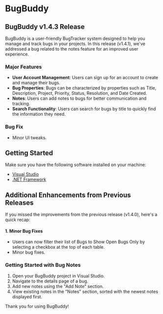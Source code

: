 # BugBuddy
## BugBuddy v1.4.3 Release

BugBuddy is a user-friendly BugTracker system designed to help you manage and track bugs in your projects. In this release (v1.4.1), we've addressed a bug related to the notes feature for an improved user experience.

### Major Features

- **User Account Management**: Users can sign up for an account to create and manage their bugs.
- **Bug Properties**: Bugs can be characterized by properties such as Title, Description, Project, Priority, Status, Resolution, and Date Created.
- **Notes**: Users can add notes to bugs for better communication and tracking.
- **Search Functionality**: Users can search for bugs by title to quickly find the information they need.

### Bug Fix
- Minor UI tweaks.

## Getting Started

Make sure you have the following software installed on your machine:

- [Visual Studio](https://visualstudio.microsoft.com/)
- [.NET Framework](https://dotnet.microsoft.com/download/dotnet-framework)

## Additional Enhancements from Previous Releases

If you missed the improvements from the previous release (v1.4.0), here's a quick recap:

#### 1. Minor Bug Fixes
- Users can now filter their list of Bugs to Show Open Bugs Only by selecting a checkbox at the top of each table.
- Minor bug fixes.

### Getting Started with Bug Notes

1. Open your BugBuddy project in Visual Studio.
2. Navigate to the details page of a bug.
3. Add new notes using the "Add Note" section.
4. View existing notes in the "Notes" section, sorted with the newest notes displayed first.

Thank you for using BugBuddy!
